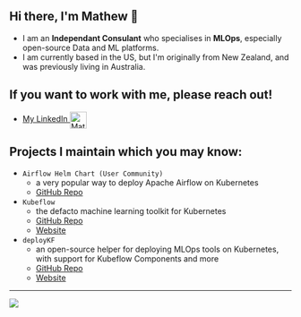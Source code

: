 ## Hi there, I'm Mathew 👋

- I am an __Independant Consulant__ who specialises in __MLOps__, especially open-source Data and ML platforms.
- I am currently based in the US, but I'm originally from New Zealand, and was previously living in Australia.

## If you want to work with me, please reach out!

- <a href="https://www.linkedin.com/in/mathewwicks/" target="blank">My LinkedIn <img align="center" src="https://upload.wikimedia.org/wikipedia/commons/c/ca/LinkedIn_logo_initials.png" alt="Mathew Wicks LinkedIn" height="30" width="30" /></a>

## Projects I maintain which you may know:

- `Airflow Helm Chart (User Community)` 
   - a very popular way to deploy Apache Airflow on Kubernetes
   - [GitHub Repo](https://github.com/airflow-helm/charts/)
- `Kubeflow`
   - the defacto machine learning toolkit for Kubernetes
   - [GitHub Repo](https://github.com/kubeflow/kubeflow)
   - [Website](https://kubeflow.org)
- `deployKF` 
   - an open-source helper for deploying MLOps tools on Kubernetes, with support for Kubeflow Components and more
   - [GitHub Repo](https://github.com/deployKF/deployKF)
   - [Website](https://deploykf.org)

---

<a href="https://github.com/thesuperzapper">
  <img align="center" src="https://github-readme-stats.vercel.app/api?username=thesuperzapper&count_private=true&show_icons=true" />
</a>
